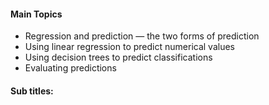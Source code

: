 #### Main Topics

* Regression and prediction — the two forms of prediction
* Using linear regression to predict numerical values
* Using decision trees to predict classifications
* Evaluating predictions

#### Sub titles:
